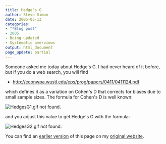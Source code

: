 ```yaml
---
title: Hedge's G
author: Steve Simon
date: 2005-05-13
categories:
- "*Blog post"
- 2005
- Being updated
- Systematic overviews
output: html_document
page_update: partial
---
```

Someone asked me today about Hedge's G. I had never heard of it before,
but if you do a web search, you will find

- <http://econwpa.wustl.edu/eps/prog/papers/0411/0411124.pdf>

which defines it as a variation on Cohen's D that corrects for biases
due to small sample sizes. The formula for Cohen's D is well known:

![HedgesG1.gif not found.](http://www.pmean.com/new-images/05/HedgesG01.png)

and you adjust this value to get Hedge's G with the formula:

![HedgesG2.gif not found.](http://www.pmean.com/new-images/05/HedgesG02.png)

You can find an [earlier version][sim1] of this page on my [original website][sim2].


[sim1]: http://www.pmean.com/05/HedgesG.html
[sim2]: http://www.pmean.com/original_site.html

